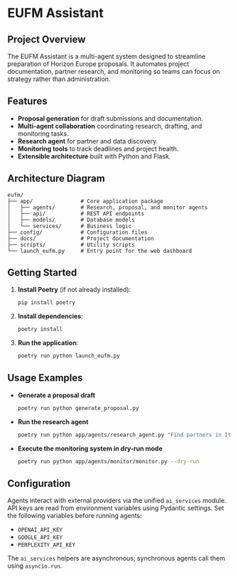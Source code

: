 # EUFM Assistant

## Project Overview
The EUFM Assistant is a multi-agent system designed to streamline preparation of Horizon Europe proposals.
It automates project documentation, partner research, and monitoring so teams can focus on strategy rather than administration.

## Features
- **Proposal generation** for draft submissions and documentation.
- **Multi-agent collaboration** coordinating research, drafting, and monitoring tasks.
- **Research agent** for partner and data discovery.
- **Monitoring tools** to track deadlines and project health.
- **Extensible architecture** built with Python and Flask.

## Architecture Diagram
```
eufm/
├── app/               # Core application package
│   ├── agents/        # Research, proposal, and monitor agents
│   ├── api/           # REST API endpoints
│   ├── models/        # Database models
│   └── services/      # Business logic
├── config/            # Configuration files
├── docs/              # Project documentation
├── scripts/           # Utility scripts
└── launch_eufm.py     # Entry point for the web dashboard
```

## Getting Started
1. **Install Poetry** (if not already installed):
   ```bash
   pip install poetry
   ```
2. **Install dependencies**:
   ```bash
   poetry install
   ```
3. **Run the application**:
   ```bash
   poetry run python launch_eufm.py
   ```

## Usage Examples
- **Generate a proposal draft**
  ```bash
  poetry run python generate_proposal.py
  ```
- **Run the research agent**
  ```bash
  poetry run python app/agents/research_agent.py "Find partners in Italy"
  ```
- **Execute the monitoring system in dry-run mode**
  ```bash
  poetry run python app/agents/monitor/monitor.py --dry-run
  ```

## Configuration

Agents interact with external providers via the unified `ai_services` module.
API keys are read from environment variables using Pydantic settings. Set the
following variables before running agents:

- `OPENAI_API_KEY`
- `GOOGLE_API_KEY`
- `PERPLEXITY_API_KEY`

The `ai_services` helpers are asynchronous; synchronous agents call them using
`asyncio.run`.
